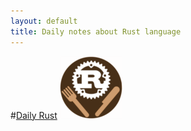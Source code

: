 ```yaml
---
layout: default
title: Daily notes about Rust language
---
```


#[Daily Rust](http://daily-rust.github.io) ![](/static/daily_rust_logo_min.png)

